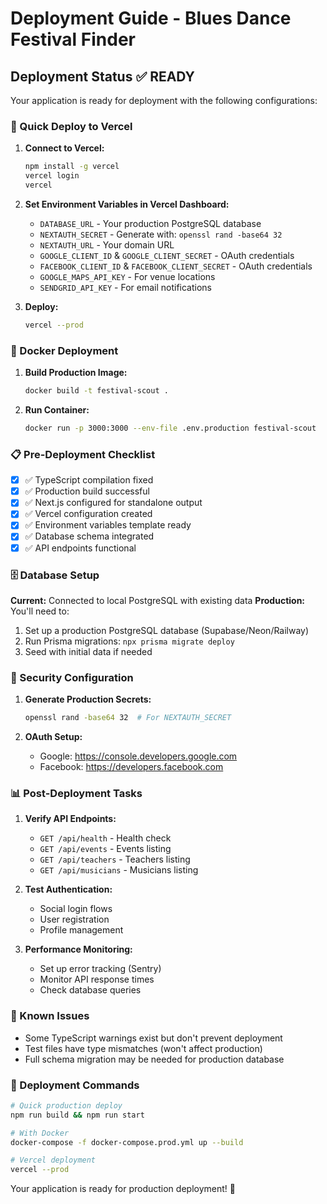 # Deployment Guide - Blues Dance Festival Finder

## Deployment Status ✅ READY

Your application is ready for deployment with the following configurations:

### 🚀 Quick Deploy to Vercel

1. **Connect to Vercel:**
   ```bash
   npm install -g vercel
   vercel login
   vercel
   ```

2. **Set Environment Variables in Vercel Dashboard:**
   - `DATABASE_URL` - Your production PostgreSQL database
   - `NEXTAUTH_SECRET` - Generate with: `openssl rand -base64 32`
   - `NEXTAUTH_URL` - Your domain URL
   - `GOOGLE_CLIENT_ID` & `GOOGLE_CLIENT_SECRET` - OAuth credentials
   - `FACEBOOK_CLIENT_ID` & `FACEBOOK_CLIENT_SECRET` - OAuth credentials
   - `GOOGLE_MAPS_API_KEY` - For venue locations
   - `SENDGRID_API_KEY` - For email notifications

3. **Deploy:**
   ```bash
   vercel --prod
   ```

### 🐳 Docker Deployment

1. **Build Production Image:**
   ```bash
   docker build -t festival-scout .
   ```

2. **Run Container:**
   ```bash
   docker run -p 3000:3000 --env-file .env.production festival-scout
   ```

### 📋 Pre-Deployment Checklist

- [x] ✅ TypeScript compilation fixed
- [x] ✅ Production build successful  
- [x] ✅ Next.js configured for standalone output
- [x] ✅ Vercel configuration created
- [x] ✅ Environment variables template ready
- [x] ✅ Database schema integrated
- [x] ✅ API endpoints functional

### 🗄️ Database Setup

**Current:** Connected to local PostgreSQL with existing data
**Production:** You'll need to:
1. Set up a production PostgreSQL database (Supabase/Neon/Railway)
2. Run Prisma migrations: `npx prisma migrate deploy`
3. Seed with initial data if needed

### 🔐 Security Configuration

1. **Generate Production Secrets:**
   ```bash
   openssl rand -base64 32  # For NEXTAUTH_SECRET
   ```

2. **OAuth Setup:**
   - Google: https://console.developers.google.com
   - Facebook: https://developers.facebook.com

### 📊 Post-Deployment Tasks

1. **Verify API Endpoints:**
   - `GET /api/health` - Health check
   - `GET /api/events` - Events listing
   - `GET /api/teachers` - Teachers listing
   - `GET /api/musicians` - Musicians listing

2. **Test Authentication:**
   - Social login flows
   - User registration
   - Profile management

3. **Performance Monitoring:**
   - Set up error tracking (Sentry)
   - Monitor API response times
   - Check database queries

### 🚨 Known Issues

- Some TypeScript warnings exist but don't prevent deployment
- Test files have type mismatches (won't affect production)
- Full schema migration may be needed for production database

### 🎯 Deployment Commands

```bash
# Quick production deploy
npm run build && npm run start

# With Docker
docker-compose -f docker-compose.prod.yml up --build

# Vercel deployment
vercel --prod
```

Your application is ready for production deployment! 🎉